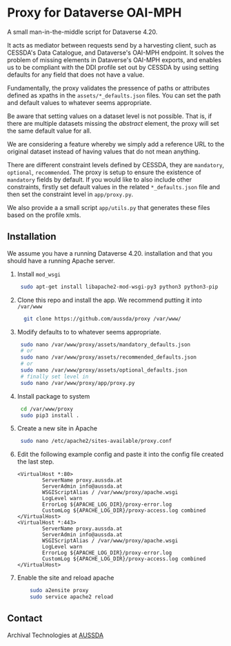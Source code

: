 # Proxy for Dataverse OAI-MPH

A small man-in-the-middle script for Dataverse 4.20.

It acts as mediator between requests send by a harvesting client, such as CESSDA's Data Catalogue, and
Dataverse's OAI-MPH endpoint. It solves the problem of missing elements in Dataverse's OAI-MPH exports,
and enables us to be compliant with the DDI profile set out by CESSDA by using setting defaults for
any field that does not have a value.

Fundamentally, the proxy validates the pressence of paths or attributes defined as xpaths in the
`assets/*_defaults.json` files. You can set the path and default values to whatever seems appropriate.

Be aware that setting values on a dataset level is not possible. That is, if there are multiple
datasets missing the _abstract_ element, the proxy will set the same default value for all.

We are considering a feature whereby we simply add a reference URL to the original dataset instead
of having values that do not mean anything.

There are different constraint levels defined by CESSDA, they are `mandatory`, `optional`, `recommended`.
The proxy is setup to ensure the existence of `mandatory` fields by default. If you would like
to also include other constraints, firstly set default values in the related `*_defaults.json` file
and then set the constraint level in `app/proxy.py`.

We also provide a a small script `app/utils.py` that generates these files based on the profile xmls.


Installation
------------

We assume you have a running Dataverse 4.20. installation and that you should have a running Apache server.

1. Install `mod_wsgi`

    ``` bash
     sudo apt-get install libapache2-mod-wsgi-py3 python3 python3-pip
    ```
2. Clone this repo and install the app. We recommend putting it into `/var/www`
   ``` bash
     git clone https://github.com/aussda/proxy /var/www/
   ```
3. Modify defaults to to whatever seems appropriate.
    ``` bash
     sudo nano /var/www/proxy/assets/mandatory_defaults.json
     # or
     sudo nano /var/www/proxy/assets/recommended_defaults.json
     # or
     sudo nano /var/www/proxy/assets/optional_defaults.json
     # finally set level in
     sudo nano /var/www/proxy/app/proxy.py
    ```
5. Install package to system
    ``` bash
     cd /var/www/proxy
     sudo pip3 install .
    ```
6. Create a new site in Apache
   ``` bash
    sudo nano /etc/apache2/sites-available/proxy.conf
   ```
7. Edit the following example config and paste it into the config file created the last step.
    ```
    <VirtualHost *:80>
            ServerName proxy.aussda.at
            ServerAdmin info@aussda.at
            WSGIScriptAlias / /var/www/proxy/apache.wsgi
            LogLevel warn
            ErrorLog ${APACHE_LOG_DIR}/proxy-error.log
            CustomLog ${APACHE_LOG_DIR}/proxy-access.log combined
    </VirtualHost>
    <VirtualHost *:443>
            ServerName proxy.aussda.at
            ServerAdmin info@aussda.at
            WSGIScriptAlias / /var/www/proxy/apache.wsgi
            LogLevel warn
            ErrorLog ${APACHE_LOG_DIR}/proxy-error.log
            CustomLog ${APACHE_LOG_DIR}/proxy-access.log combined
    </VirtualHost>
    ```
8. Enable the site and reload apache
    ``` bash
        sudo a2ensite proxy
        sudo service apache2 reload
    ```

Contact
-------

Archival Technologies at [AUSSDA](https://aussda.at)
